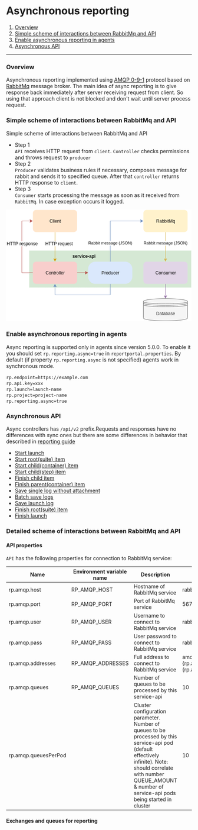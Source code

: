 # Asynchronous reporting

1. [Overview](#overview)
1. [Simple scheme of interactions between RabbitMq and API](#simple-sccheme)
1. [Enable asynchronous reporting in agents](#enable-asynchronous)
1. [Asynchronous API](#asynchronous-api)
---

### Overview

Asynchronous reporting implemented using [AMQP 0-9-1](https://www.rabbitmq.com/tutorials/amqp-concepts.html) protocol based on [RabbitMq](https://www.rabbitmq.com) message broker.
The main idea of async reporting is to give response back immediately after server receiving request from client.
So using that approach client is not blocked and don't wait until server process request.

### Simple scheme of interactions between RabbitMq and API
Simple scheme of interactions between RabbitMq and API
* Step 1  
`API` receives HTTP request from `client`. `Controller` checks permissions and throws request to `producer`
* Step 2  
`Producer` validates business rules if necessary, composes message for rabbit and sends it to specified queue.
After that `controller` returns HTTP response to `client`.
* Step 3  
`Consumer` starts processing the message as soon as it received from `RabbitMq`. In case exception occurs it logged.

![](/src/Images/devguide/async/simple-scheme.png)

### Enable asynchronous reporting in agents

Async reporting is supported only in agents since version 5.0.0.
To enable it you should set `rp.reporting.async=true` in `reportportal.properties`.
By default (if property `rp.reporting.async` is not specified) agents work in synchronous mode.

```properties
rp.endpoint=https://example.com
rp.api.key=xxx
rp.launch=launch-name
rp.project=project-name
rp.reporting.async=true
```

### Asynchronous API

Async controllers has `/api/v2` prefix.Requests and responses have no differences with sync ones but there are some differences in behavior that described in [reporting guide](./reporting.md)

* [Start launch](./reporting.md#start-launch)
* [Start root(suite) item](./reporting.md#start-rootsuite-item)
* [Start child(container) item](./reporting.md#start-childcontainer-item)
* [Start child(step) item](./reporting.md#start-childstep-item)
* [Finish child item](./reporting.md#finish-child-item)
* [Finish parent(container) item](./reporting.md#finish-parentcontainer-item)
* [Save single log without attachment](./reporting.md#save-single-log-without-attachment)
* [Batch save logs](./reporting.md#batch-save-logs)
* [Save launch log](./reporting.md#save-launch-log)
* [Finish root(suite) item](./reporting.md#finish-rootsuite-item)
* [Finish launch](./reporting.md#finish-launch)

### Detailed scheme of interactions between RabbitMq and API

#### API properties

`API` has the following properties for connection to RabbitMq service:

| Name                 | Environment variable name | Description                                                                                                                                                                                                                     | Default value                                                          |
|----------------------|---------------------------|---------------------------------------------------------------------------------------------------------------------------------------------------------------------------------------------------------------------------------|------------------------------------------------------------------------|
| rp.amqp.host         | RP_AMQP_HOST              | Hostname of RabbitMq service                                                                                                                                                                                                    | rabbitmq                                                               |
| rp.amqp.port         | RP_AMQP_PORT              | Port of RabbitMq service                                                                                                                                                                                                        | 5672                                                                   |
| rp.amqp.user         | RP_AMQP_USER              | Username to connect to RabbitMq service                                                                                                                                                                                         | rabbitmq                                                               |
| rp.amqp.pass         | RP_AMQP_PASS              | User password to connect to RabbitMq service                                                                                                                                                                                    | rabbitmq                                                               |
| rp.amqp.addresses    | RP_AMQP_ADDRESSES         | Full address to connect to RabbitMq service                                                                                                                                                                                     | amqp://${rp.amqp.user}:${rp.amqp.pass}@${rp.amqp.host}:${rp.amqp.port} |
| rp.amqp.queues       | RP_AMQP_QUEUES            | Number of queues to be processed by this service-api                                                                                                                                                                            | 10                                                                     |
| rp.amqp.queuesPerPod |                           | Cluster configuration parameter. Number of queues to be processed by this service-api pod (default effectively infinite). Note: should correlate with number QUEUE_AMOUNT & number of service-api pods being started in cluster | 10                                                                     |

#### Exchanges and queues for reporting
